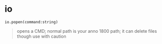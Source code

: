 # io
```io.popen(command:string)```
>opens a CMD; normal path is your anno 1800 path; it can delete files though use with caution